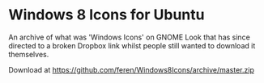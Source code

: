 # Windows 8 Icons for Ubuntu
An archive of what was 'Windows Icons' on GNOME Look that has since directed to a broken Dropbox link whilst people still wanted to download it themselves.

Download at https://github.com/feren/Windows8Icons/archive/master.zip
